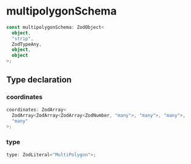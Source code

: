 # multipolygonSchema

```ts
const multipolygonSchema: ZodObject<
  object,
  "strip",
  ZodTypeAny,
  object,
  object
>;
```

## Type declaration

### coordinates

```ts
coordinates: ZodArray<
  ZodArray<ZodArray<ZodArray<ZodNumber, "many">, "many">, "many">,
  "many"
>;
```

### type

```ts
type: ZodLiteral<"MultiPolygon">;
```
